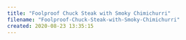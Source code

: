 ```yaml
---
title: "Foolproof Chuck Steak with Smoky Chimichurri"
filename: "Foolproof-Chuck-Steak-with-Smoky-Chimichurri"
created: 2020-08-23 13:35:15
---
```

